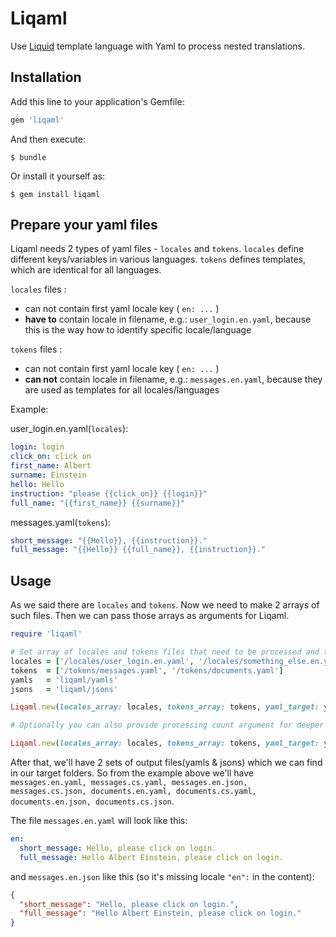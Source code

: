# Liqaml

Use [Liquid](https://github.com/Shopify/liquid) template language with Yaml to process nested translations.

## Installation

Add this line to your application's Gemfile:

```ruby
gem 'liqaml'
```

And then execute:

    $ bundle

Or install it yourself as:

    $ gem install liqaml

## Prepare your yaml files

Liqaml needs 2 types of yaml files - `locales` and `tokens`. `locales` define different keys/variables in various languages.
`tokens` defines templates, which are identical for all languages.

`locales` files :
- can not contain first yaml locale key ( `en: ...` )
- **have to** contain locale in filename, e.g.: `user_login.en.yaml`, because this is the way how to identify specific locale/language

`tokens` files :
- can not contain first yaml locale key ( `en: ...` )
- **can not** contain locale in filename, e.g.: `messages.en.yaml`, because they are used as templates for all locales/languages

Example:

user_login.en.yaml(`locales`):
```yaml           
login: login               
click_on: click on         
first_name: Albert       
surname: Einstein
hello: Hello
instruction: "please {{click_on}} {{login}}"          
full_name: "{{first_name}} {{surname}}"
```     
messages.yaml(`tokens`):
```yaml           
short_message: "{{Hello}}, {{instruction}}."
full_message: "{{Hello}} {{full_name}}, {{instruction}}."
```     

## Usage

As we said there are `locales` and `tokens`. Now we need to make 2 arrays of such files. Then we can pass those arrays as arguments for Liqaml.

```ruby
require 'liqaml'

# Set array of locales and tokens files that need to be processed and targets for new yaml and json files
locales = ['/locales/user_login.en.yaml', '/locales/something_else.en.yaml', '/locales/user_login.cs.yaml', '/locales/something_else.cs.yaml']
tokens  = ['/tokens/messages.yaml', '/tokens/documents.yaml']
yamls   = 'liqaml/yamls'
jsons   = 'liqaml/jsons'

Liqaml.new(locales_array: locales, tokens_array: tokens, yaml_target: yamls, json_target: jsons).process_and_convert

# Optionally you can also provide processing count argument for deeper nesting if needed (default is 10)

Liqaml.new(locales_array: locales, tokens_array: tokens, yaml_target: yamls, json_target: jsons, process_count: 50).process_and_convert

```

After that, we'll have 2 sets of output files(yamls & jsons) which we can find in our target folders. So from the example above we'll have `messages.en.yaml, messages.cs.yaml, messages.en.json, messages.cs.json, documents.en.yaml, documents.cs.yaml, documents.en.json, documents.cs.json`.

The file `messages.en.yaml` will look like this:
```yaml
en:
  short_message: Hello, please click on login.
  full_message: Hello Albert Einstein, please click on login.
```
and `messages.en.json` like this (so it's missing locale `"en":` in the content):
```json
{
  "short_message": "Hello, please click on login.",
  "full_message": "Hello Albert Einstein, please click on login."
}
```
